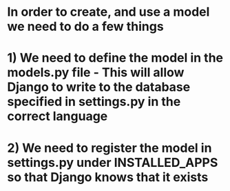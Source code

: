 
# In order to create, and use a model we need to do a few things
# 1) We need to define the model in the models.py file - This will allow Django to write to the database specified in settings.py in the correct language
# 2) We need to register the model in settings.py under INSTALLED_APPS so that Django knows that it exists